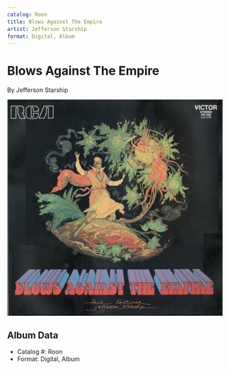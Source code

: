 ```yaml
---
catalog: Roon
title: Blows Against The Empire
artist: Jefferson Starship
format: Digital, Album
---
```


# Blows Against The Empire

By Jefferson Starship

![](../../assets/albumcovers/Jefferson_Starship-Blows_Against_The_Empire.png)

## Album Data

- Catalog #: Roon
- Format: Digital, Album

